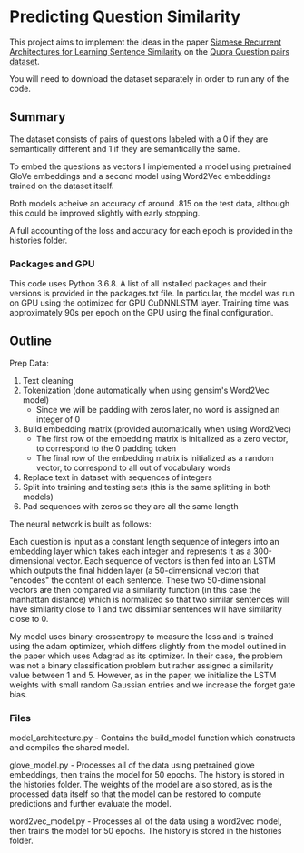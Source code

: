 # Predicting Question Similarity

This project aims to implement the ideas in the paper [Siamese Recurrent Architectures for Learning Sentence Similarity](http://www.mit.edu/~jonasm/info/MuellerThyagarajan_AAAI16.pdf) on the [Quora Question pairs dataset](https://data.world/xprizeai-ai/quora-question-pairs).

You will need to download the dataset separately in order to run any of the code. 

## Summary

The dataset consists of pairs of questions labeled with a 0 if they are semantically different and 1 if they are semantically the same.

To embed the questions as vectors I implemented a model using pretrained GloVe embeddings and a second model using Word2Vec embeddings trained on the dataset itself.

Both models acheive an accuracy of around .815 on the test data, although this could be improved slightly with early stopping.

A full accounting of the loss and accuracy for each epoch is provided in the histories folder.

### Packages and GPU

This code uses Python 3.6.8. A list of all installed packages and their versions is provided in the packages.txt file. 
In particular, the model was run on GPU using the optimized for GPU CuDNNLSTM layer. Training time was approximately 90s per epoch on the GPU using the final configuration.

## Outline

Prep Data:
1. Text cleaning
2. Tokenization (done automatically when using gensim's Word2Vec model)
    - Since we will be padding with zeros later, no word is assigned an integer of 0
3. Build embedding matrix (provided automatically when using Word2Vec)
    - The first row of the embedding matrix is initialized as a zero vector, to correspond to the 0 padding token
    - The final row of the embedding matrix is initialized as a random vector, to correspond to all out of vocabulary words
4. Replace text in dataset with sequences of integers
5. Split into training and testing sets (this is the same splitting in both models)
6. Pad sequences with zeros so they are all the same length

The neural network is built as follows:

Each question is input as a constant length sequence of integers into an embedding layer 
which takes each integer and represents it as a 300-dimensional vector. Each sequence of vectors is then fed into an LSTM
which outputs the final hidden layer (a 50-dimensional vector) that "encodes" the content of each sentence. These two 50-dimensional
vectors are then compared via a similarity function (in this case the manhattan distance) which is normalized so that two similar 
sentences will have similarity close to 1 and two dissimilar sentences will have similarity close to 0.

My model uses binary-crossentropy to measure the loss and is trained using the adam optimizer, which differs slightly from the
model outlined in the paper which uses Adagrad as its optimizer. In their case, the problem was not a binary classification problem
but rather assigned a similarity value between 1 and 5. However, as in the paper, we initialize the LSTM weights with small random
Gaussian entries and we increase the forget gate bias. 

### Files

model_architecture.py - Contains the build_model function which constructs and compiles the shared model.

glove_model.py - Processes all of the data using pretrained glove embeddings, then trains the model for 50 epochs. 
The history is stored in the histories folder. The weights of the model are also stored, as is the
processed data itself so that the model can be restored to compute predictions and further evaluate the model. 

word2vec_model.py - Processes all of the data using a word2vec model, then trains the model for 50 epochs. The history is stored
in the histories folder.